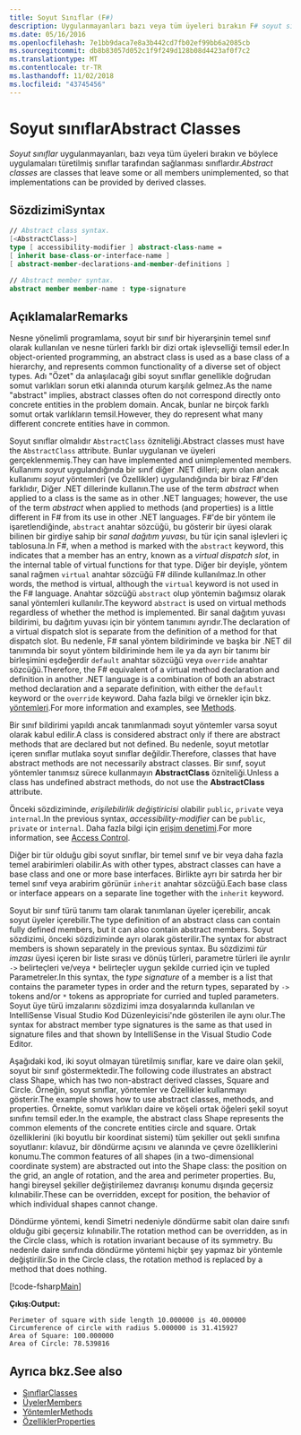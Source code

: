 ```yaml
---
title: Soyut Sınıflar (F#)
description: Uygulanmayanları bazı veya tüm üyeleri bırakın F# soyut sınıfları hakkında bilgi edinin ve nesne türleri farklı bir dizi ortak işlevselliği temsil eder.
ms.date: 05/16/2016
ms.openlocfilehash: 7e1bb9daca7e8a3b442cd7fb02ef99bb6a2085cb
ms.sourcegitcommit: db8b83057d052c1f9f249d128b08d4423af0f7c2
ms.translationtype: MT
ms.contentlocale: tr-TR
ms.lasthandoff: 11/02/2018
ms.locfileid: "43745456"
---
```

# <a name="abstract-classes"></a><span data-ttu-id="3ed24-103">Soyut sınıflar</span><span class="sxs-lookup"><span data-stu-id="3ed24-103">Abstract Classes</span></span>

<span data-ttu-id="3ed24-104">*Soyut sınıflar* uygulanmayanları, bazı veya tüm üyeleri bırakın ve böylece uygulamaları türetilmiş sınıflar tarafından sağlanması sınıflardır.</span><span class="sxs-lookup"><span data-stu-id="3ed24-104">*Abstract classes* are classes that leave some or all members unimplemented, so that implementations can be provided by derived classes.</span></span>

## <a name="syntax"></a><span data-ttu-id="3ed24-105">Sözdizimi</span><span class="sxs-lookup"><span data-stu-id="3ed24-105">Syntax</span></span>

```fsharp
// Abstract class syntax.
[<AbstractClass>]
type [ accessibility-modifier ] abstract-class-name =
[ inherit base-class-or-interface-name ]
[ abstract-member-declarations-and-member-definitions ]

// Abstract member syntax.
abstract member member-name : type-signature
```

## <a name="remarks"></a><span data-ttu-id="3ed24-106">Açıklamalar</span><span class="sxs-lookup"><span data-stu-id="3ed24-106">Remarks</span></span>

<span data-ttu-id="3ed24-107">Nesne yönelimli programlama, soyut bir sınıf bir hiyerarşinin temel sınıf olarak kullanılan ve nesne türleri farklı bir dizi ortak işlevselliği temsil eder.</span><span class="sxs-lookup"><span data-stu-id="3ed24-107">In object-oriented programming, an abstract class is used as a base class of a hierarchy, and represents common functionality of a diverse set of object types.</span></span> <span data-ttu-id="3ed24-108">Adı "Özet" da anlaşılacağı gibi soyut sınıflar genellikle doğrudan somut varlıkları sorun etki alanında oturum karşılık gelmez.</span><span class="sxs-lookup"><span data-stu-id="3ed24-108">As the name "abstract" implies, abstract classes often do not correspond directly onto concrete entities in the problem domain.</span></span> <span data-ttu-id="3ed24-109">Ancak, bunlar ne birçok farklı somut ortak varlıkların temsil.</span><span class="sxs-lookup"><span data-stu-id="3ed24-109">However, they do represent what many different concrete entities have in common.</span></span>

<span data-ttu-id="3ed24-110">Soyut sınıflar olmalıdır `AbstractClass` özniteliği.</span><span class="sxs-lookup"><span data-stu-id="3ed24-110">Abstract classes must have the `AbstractClass` attribute.</span></span> <span data-ttu-id="3ed24-111">Bunlar uygulanan ve üyeleri gerçeklenmemiş.</span><span class="sxs-lookup"><span data-stu-id="3ed24-111">They can have implemented and unimplemented members.</span></span> <span data-ttu-id="3ed24-112">Kullanımı *soyut* uygulandığında bir sınıf diğer .NET dilleri; aynı olan ancak kullanımı *soyut* yöntemleri (ve Özellikler) uygulandığında bir biraz F#'den farklıdır, Diğer .NET dillerinde kullanın.</span><span class="sxs-lookup"><span data-stu-id="3ed24-112">The use of the term *abstract* when applied to a class is the same as in other .NET languages; however, the use of the term *abstract* when applied to methods (and properties) is a little different in F# from its use in other .NET languages.</span></span> <span data-ttu-id="3ed24-113">F#'de bir yöntem ile işaretlendiğinde, `abstract` anahtar sözcüğü, bu gösterir bir üyesi olarak bilinen bir girdiye sahip bir *sanal dağıtım yuvası*, bu tür için sanal işlevleri iç tablosuna.</span><span class="sxs-lookup"><span data-stu-id="3ed24-113">In F#, when a method is marked with the `abstract` keyword, this indicates that a member has an entry, known as a *virtual dispatch slot*, in the internal table of virtual functions for that type.</span></span> <span data-ttu-id="3ed24-114">Diğer bir deyişle, yöntem sanal rağmen `virtual` anahtar sözcüğü F# dilinde kullanılmaz.</span><span class="sxs-lookup"><span data-stu-id="3ed24-114">In other words, the method is virtual, although the `virtual` keyword is not used in the F# language.</span></span> <span data-ttu-id="3ed24-115">Anahtar sözcüğü `abstract` olup yöntemin bağımsız olarak sanal yöntemleri kullanılır.</span><span class="sxs-lookup"><span data-stu-id="3ed24-115">The keyword `abstract` is used on virtual methods regardless of whether the method is implemented.</span></span> <span data-ttu-id="3ed24-116">Bir sanal dağıtım yuvası bildirimi, bu dağıtım yuvası için bir yöntem tanımını ayrıdır.</span><span class="sxs-lookup"><span data-stu-id="3ed24-116">The declaration of a virtual dispatch slot is separate from the definition of a method for that dispatch slot.</span></span> <span data-ttu-id="3ed24-117">Bu nedenle, F# sanal yöntem bildiriminde ve başka bir .NET dil tanımında bir soyut yöntem bildiriminde hem ile ya da ayrı bir tanımı bir birleşimini eşdeğerdir `default` anahtar sözcüğü veya `override` anahtar sözcüğü.</span><span class="sxs-lookup"><span data-stu-id="3ed24-117">Therefore, the F# equivalent of a virtual method declaration and definition in another .NET language is a combination of both an abstract method declaration and a separate definition, with either the `default` keyword or the `override` keyword.</span></span> <span data-ttu-id="3ed24-118">Daha fazla bilgi ve örnekler için bkz. [yöntemleri](members/methods.md).</span><span class="sxs-lookup"><span data-stu-id="3ed24-118">For more information and examples, see [Methods](members/methods.md).</span></span>

<span data-ttu-id="3ed24-119">Bir sınıf bildirimi yapıldı ancak tanımlanmadı soyut yöntemler varsa soyut olarak kabul edilir.</span><span class="sxs-lookup"><span data-stu-id="3ed24-119">A class is considered abstract only if there are abstract methods that are declared but not defined.</span></span> <span data-ttu-id="3ed24-120">Bu nedenle, soyut metotlar içeren sınıflar mutlaka soyut sınıflar değildir.</span><span class="sxs-lookup"><span data-stu-id="3ed24-120">Therefore, classes that have abstract methods are not necessarily abstract classes.</span></span> <span data-ttu-id="3ed24-121">Bir sınıf, soyut yöntemler tanımsız sürece kullanmayın **AbstractClass** özniteliği.</span><span class="sxs-lookup"><span data-stu-id="3ed24-121">Unless a class has undefined abstract methods, do not use the **AbstractClass** attribute.</span></span>

<span data-ttu-id="3ed24-122">Önceki sözdiziminde, *erişilebilirlik değiştiricisi* olabilir `public`, `private` veya `internal`.</span><span class="sxs-lookup"><span data-stu-id="3ed24-122">In the previous syntax, *accessibility-modifier* can be `public`, `private` or `internal`.</span></span> <span data-ttu-id="3ed24-123">Daha fazla bilgi için [erişim denetimi](access-control.md).</span><span class="sxs-lookup"><span data-stu-id="3ed24-123">For more information, see [Access Control](access-control.md).</span></span>

<span data-ttu-id="3ed24-124">Diğer bir tür olduğu gibi soyut sınıflar, bir temel sınıf ve bir veya daha fazla temel arabirimleri olabilir.</span><span class="sxs-lookup"><span data-stu-id="3ed24-124">As with other types, abstract classes can have a base class and one or more base interfaces.</span></span> <span data-ttu-id="3ed24-125">Birlikte ayrı bir satırda her bir temel sınıf veya arabirim görünür `inherit` anahtar sözcüğü.</span><span class="sxs-lookup"><span data-stu-id="3ed24-125">Each base class or interface appears on a separate line together with the `inherit` keyword.</span></span>

<span data-ttu-id="3ed24-126">Soyut bir sınıf türü tanımı tam olarak tanımlanan üyeler içerebilir, ancak soyut üyeler içerebilir.</span><span class="sxs-lookup"><span data-stu-id="3ed24-126">The type definition of an abstract class can contain fully defined members, but it can also contain abstract members.</span></span> <span data-ttu-id="3ed24-127">Soyut sözdizimi, önceki sözdiziminde ayrı olarak gösterilir.</span><span class="sxs-lookup"><span data-stu-id="3ed24-127">The syntax for abstract members is shown separately in the previous syntax.</span></span> <span data-ttu-id="3ed24-128">Bu sözdizimi *tür imzası* üyesi içeren bir liste sırası ve dönüş türleri, parametre türleri ile ayrılır `->` belirteçleri ve/veya `*` belirteçler uygun şekilde curried için ve tupled Parametreler.</span><span class="sxs-lookup"><span data-stu-id="3ed24-128">In this syntax, the *type signature* of a member is a list that contains the parameter types in order and the return types, separated by `->` tokens and/or `*` tokens as appropriate for curried and tupled parameters.</span></span> <span data-ttu-id="3ed24-129">Soyut üye türü imzalarını sözdizimi imza dosyalarında kullanılan ve IntelliSense Visual Studio Kod Düzenleyicisi'nde gösterilen ile aynı olur.</span><span class="sxs-lookup"><span data-stu-id="3ed24-129">The syntax for abstract member type signatures is the same as that used in signature files and that shown by IntelliSense in the Visual Studio Code Editor.</span></span>

<span data-ttu-id="3ed24-130">Aşağıdaki kod, iki soyut olmayan türetilmiş sınıflar, kare ve daire olan şekil, soyut bir sınıf göstermektedir.</span><span class="sxs-lookup"><span data-stu-id="3ed24-130">The following code illustrates an abstract class Shape, which has two non-abstract derived classes, Square and Circle.</span></span> <span data-ttu-id="3ed24-131">Örneğin, soyut sınıflar, yöntemler ve Özellikler kullanmayı gösterir.</span><span class="sxs-lookup"><span data-stu-id="3ed24-131">The example shows how to use abstract classes, methods, and properties.</span></span> <span data-ttu-id="3ed24-132">Örnekte, somut varlıkları daire ve köşeli ortak öğeleri şekil soyut sınıfını temsil eder.</span><span class="sxs-lookup"><span data-stu-id="3ed24-132">In the example, the abstract class Shape represents the common elements of the concrete entities circle and square.</span></span> <span data-ttu-id="3ed24-133">Ortak özelliklerini (iki boyutlu bir koordinat sistemi) tüm şekiller out şekli sınıfına soyutlanır: kılavuz, bir döndürme açısını ve alanında ve çevre özelliklerini konumu.</span><span class="sxs-lookup"><span data-stu-id="3ed24-133">The common features of all shapes (in a two-dimensional coordinate system) are abstracted out into the Shape class: the position on the grid, an angle of rotation, and the area and perimeter properties.</span></span> <span data-ttu-id="3ed24-134">Bu, hangi bireysel şekiller değiştirilemez davranışı konumu dışında geçersiz kılınabilir.</span><span class="sxs-lookup"><span data-stu-id="3ed24-134">These can be overridden, except for position, the behavior of which individual shapes cannot change.</span></span>

<span data-ttu-id="3ed24-135">Döndürme yöntemi, kendi Simetri nedeniyle döndürme sabit olan daire sınıfı olduğu gibi geçersiz kılınabilir.</span><span class="sxs-lookup"><span data-stu-id="3ed24-135">The rotation method can be overridden, as in the Circle class, which is rotation invariant because of its symmetry.</span></span> <span data-ttu-id="3ed24-136">Bu nedenle daire sınıfında döndürme yöntemi hiçbir şey yapmaz bir yöntemle değiştirilir.</span><span class="sxs-lookup"><span data-stu-id="3ed24-136">So in the Circle class, the rotation method is replaced by a method that does nothing.</span></span>

[!code-fsharp[Main](../../../samples/snippets/fsharp/lang-ref-1/snippet2901.fs)]

<span data-ttu-id="3ed24-137">**Çıkış:**</span><span class="sxs-lookup"><span data-stu-id="3ed24-137">**Output:**</span></span>

```
Perimeter of square with side length 10.000000 is 40.000000
Circumference of circle with radius 5.000000 is 31.415927
Area of Square: 100.000000
Area of Circle: 78.539816
```

## <a name="see-also"></a><span data-ttu-id="3ed24-138">Ayrıca bkz.</span><span class="sxs-lookup"><span data-stu-id="3ed24-138">See also</span></span>

- [<span data-ttu-id="3ed24-139">Sınıflar</span><span class="sxs-lookup"><span data-stu-id="3ed24-139">Classes</span></span>](classes.md)
- [<span data-ttu-id="3ed24-140">Üyeler</span><span class="sxs-lookup"><span data-stu-id="3ed24-140">Members</span></span>](members/index.md)
- [<span data-ttu-id="3ed24-141">Yöntemler</span><span class="sxs-lookup"><span data-stu-id="3ed24-141">Methods</span></span>](members/methods.md)
- [<span data-ttu-id="3ed24-142">Özellikler</span><span class="sxs-lookup"><span data-stu-id="3ed24-142">Properties</span></span>](members/Properties.md)
